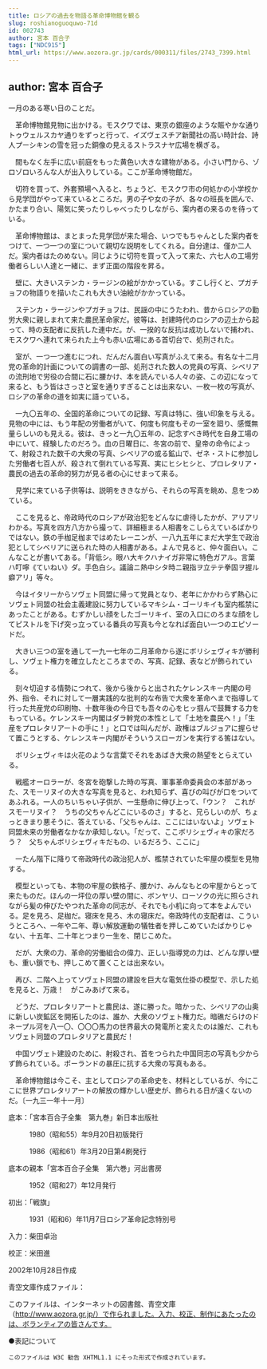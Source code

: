 ```yaml
---
title: ロシアの過去を物語る革命博物館を観る
slug: roshianoguoquwo-71d
id: 002743
author: 宮本 百合子
tags: ["NDC915"]
html_url: https://www.aozora.gr.jp/cards/000311/files/2743_7399.html
---
```


## author: 宮本 百合子

一月のある寒い日のことだ。

　革命博物館見物に出かける。モスクワでは、東京の銀座のような賑やかな通りトゥウェルスカヤ通りをずっと行って、イズヴェスチア新聞社の高い時計台、詩人プーシキンの雪を冠った銅像の見えるストラスナヤ広場を横ぎる。

　間もなく左手に広い前庭をもった黄色い大きな建物がある。小さい門から、ゾロゾロいろんな人が出入りしている。ここが革命博物館だ。

　切符を買って、外套預場へ入ると、ちょうど、モスクワ市の何処かの小学校から見学団がやって来ているところだ。男の子や女の子が、各々の班長を囲んで、かたまり合い、陽気に笑ったりしゃべったりしながら、案内者の来るのを待っている。



　革命博物館は、まとまった見学団が来た場合、いつでもちゃんとした案内者をつけて、一つ一つの室について親切な説明をしてくれる。自分達は、僅か二人だ。案内者はたのめない。同じように切符を買って入って来た、六七人の工場労働者らしい人達と一緒に、まず正面の階段を昇る。

　壁に、大きいステンカ・ラージンの絵がかかっている。すこし行くと、プガチョフの物語りを描いたこれも大きい油絵がかかっている。

　ステンカ・ラージンやプガチョフは、民謡の中にうたわれ、昔からロシアの勤労大衆に親しまれて来た農民革命家だ。彼等は、封建時代のロシアの辺土から起って、時の支配者に反抗した連中だ。が、一揆的な反抗は成功しないで捕われ、モスクワへ連れて来られた上今も赤い広場にある首切台で、処刑された。



　室が、一つ一つ進むにつれ、だんだん面白い写真がふえて来る。有名な十二月党の革命的計画についての調書の一部、処刑された数人の党員の写真、シベリアの流刑地で労役の合間に石に腰かけ、本を読んでいる人々の姿、この辺になって来ると、もう皆はさっさと室を通りすぎることは出来ない、一枚一枚の写真が、ロシアの革命の道を如実に語っている。

　一九〇五年の、全国的革命についての記録、写真は特に、強い印象を与える。見物の中には、もう年配の労働者がいて、何度も何度もその一室を廻り、感慨無量らしいのも見える。彼は、きっと一九〇五年の、記念すべき時代を自身工場の中にいて、経験したのだろう。血の日曜日に、冬宮の前で、皇帝の命令によって、射殺された数千の大衆の写真、シベリアの或る鉱山で、ゼネ・ストに参加した労働者七百人が、殺されて倒れている写真、実にヒシヒシと、プロレタリア・農民の過去の革命的努力が見る者の心にせまって来る。



　見学に来ている子供等は、説明をききながら、それらの写真を眺め、息をつめている。

　ここを見ると、帝政時代のロシアが政治犯をどんなに虐待したかが、アリアリわかる。写真を四方八方から撮って、詳細極まる人相書をこしらえているばかりではない。鉄の手枷足枷まではめたレーニンが、一八九五年にまだ大学生で政治犯としてシベリアに送られた時の人相書がある。よんで見ると、仲々面白い。こんなことが書いてある。「背低シ。眼ハ大キクハナイガ非常に特色ガアル。言葉ハ叮嚀《ていねい》ダ。手色白シ。議論ニ熱中シタ時ニ親指ヲ立テテ拳固ヲ握ル癖アリ」等々。



　今はイタリーからソヴェト同盟に帰って党員となり、老年にかかわらず熱心にソヴェト同盟の社会主義建設に努力しているマキシム・ゴーリキイも室内檻禁にあったことがある。むずかしい顔をしたゴーリキイ、室の入口にのろまな顔をしてピストルを下げ突っ立っている番兵の写真も今となれば面白い一つのエピソードだ。

　大きい三つの室を通して一九一七年の二月革命から遂にボリシェヴィキが勝利し、ソヴェト権力を確立したところまでの、写真、記録、表などが飾られている。

　刻々切迫する情勢につれて、後から後からと出されたケレンスキー内閣の号外、指令、それに対して一層実践的な批判的な布告で大衆を革命へまで指導して行った共産党の印刷物、十数年後の今日でも吾々の心をヒッ掴んで鼓舞する力をもっている。ケレンスキー内閣はダラ幹党の本性として「土地を農民へ！」「生産をプロレタリアートの手に！」と口では叫んだが、政権はブルジョアに握らせて置こうとする、ケレンスキー内閣がそういうスローガンを実行する筈はない。



　ボリシェヴィキは火花のような言葉でそれをあばき大衆の熱望をとらえている。



　戦艦オーロラーが、冬宮を砲撃した時の写真、軍事革命委員会の本部があった、スモーリヌイの大きな写真を見ると、われ知らず、喜びの叫びが口をついてあふれる。一人のちいちゃい子供が、一生懸命に伸び上って、「ウン？　これがスモーリヌイ？　うちの父ちゃんどこにいるのさ」すると、兄らしいのが、ちょっときまり悪そうに、答えている、「父ちゃんは、ここにはいないよ」ソヴェト同盟未来の労働者なかなか承知しない。「だって、ここボリシェヴィキの家だろう？　父ちゃんボリシェヴィキだもの、いるだろう、ここに」

　一たん階下に降りて帝政時代の政治犯人が、檻禁されていた牢屋の模型を見物する。

　模型といっても、本物の牢屋の鉄格子、腰かけ、みんなもとの牢屋からとって来たものだ。ほんの一坪位の厚い壁の間に、ボンヤリ、ローソクの光に照らされながら髪の伸びたやつれた革命の同志が、それでも小机に向って本をよんでいる。足を見ろ、足枷だ。寝床を見ろ、木の寝床だ。帝政時代の支配者は、こういうところへ、一年や二年、尊い解放運動の犠牲者を押しこめていたばかりじゃない、十五年、二十年とつまり一生を、閉じこめた。



　だが、大衆の力、革命的労働組合の偉力、正しい指導党の力は、どんな厚い壁も、重い鎖でも、押しこめて置くことは出来ない。



　再び、二階へ上ってソヴェト同盟の建設を巨大な電気仕掛の模型で、示した処を見ると、万歳！　がこみあげて来る。

　どうだ、プロレタリアートと農民は、遂に勝った。暗かった、シベリアの山奥に新しい炭鉱区を開拓したのは、誰か、大衆のソヴェト権力だ。暗礁だらけのドネープル河を八一〇、〇〇〇馬力の世界最大の発電所と変えたのは誰だ、これもソヴェト同盟のプロレタリアと農民だ！

　中国ソヴェト建設のために、射殺され、首をつられた中国同志の写真も少からず飾られている。ポーランドの暴圧に抗する大衆の写真もある。

　革命博物館は今こそ、主としてロシアの革命史を、材料としているが、今にここに世界プロレタリアートの解放の輝かしい歴史が、飾られる日が遠くないのだ。〔一九三一年十一月〕













底本：「宮本百合子全集　第九巻」新日本出版社


　　　1980（昭和55）年9月20日初版発行

　　　1986（昭和61）年3月20日第4刷発行

底本の親本「宮本百合子全集　第六巻」河出書房

　　　1952（昭和27）年12月発行

初出：「戦旗」

　　　1931（昭和6）年11月7日ロシア革命記念特別号

入力：柴田卓治

校正：米田進

2002年10月28日作成

青空文庫作成ファイル：

このファイルは、インターネットの図書館、青空文庫（http://www.aozora.gr.jp/）で作られました。入力、校正、制作にあたったのは、ボランティアの皆さんです。











●表記について


	このファイルは W3C 勧告 XHTML1.1 にそった形式で作成されています。